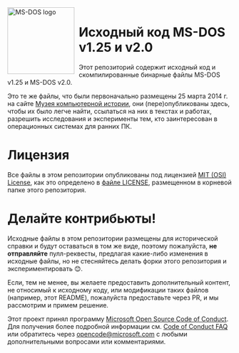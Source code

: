 <img width="150" height="150" align="left" style="float: left; margin: 0 10px 0 0;" alt="MS-DOS logo" src="https://github.com/Microsoft/MS-DOS/blob/master/msdos-logo.png">

# Исходный код MS-DOS v1.25 и v2.0
Этот репозиторий содержит исходный код и скомпилированные бинарные файлы MS-DOS v1.25 и MS-DOS v2.0.

Это те же файлы, что были первоначально размещены 25 марта 2014 г. на сайте [Музея компьютерной истории](http://www.computerhistory.org/atchm/microsoft-ms-dos-early-source-code/), они (пере)опубликованы здесь, чтобы их было легче найти, ссылаться на них в текстах и работах, разрешить исследования и эксперименты тем, кто заинтересован в операционных системах для ранних ПК.

# Лицензия
Все файлы в этом репозитории опубликованы под лицензией [MIT (OSI) License](https://en.wikipedia.org/wiki/MIT_License), как это определено в  [файле LICENSE](https://github.com/Microsoft/MS-DOS/blob/master/LICENSE.md), размещенном в корневой папке этого репозитория.

# Делайте контрибьюты!
Исходные файлы в этом репозитории размещены для исторической справки и будут оставаться в том же виде, поэтому пожалуйста, **не отправляйте** пулл-реквесты, предлагая какие-либо изменения в исходные файлы, но не стесняйтесь делать форки этого репозитория и экспериментировать 😊.

Если, тем не менее, вы желаете предоставить дополнительный контент, не относимый к исходному коду, или модификации таких файлов (например, этот README), пожалуйста предоставьте через PR, и мы рассмотрим и примем решение.

Этот проект принял программу [Microsoft Open Source Code of Conduct](https://opensource.microsoft.com/codeofconduct/).  Для получения более подробной информации см. [Code of Conduct FAQ](https://opensource.microsoft.com/codeofconduct/faq/) или обратитесь через [opencode@microsoft.com](mailto:opencode@microsoft.com) с любыми дополнительными вопросами или комментариями.


